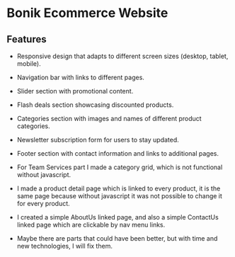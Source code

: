 # Bonik Ecommerce Website

## Features
- Responsive design that adapts to different screen sizes (desktop, tablet, mobile).
- Navigation bar with links to different pages.
- Slider section with promotional content.
- Flash deals section showcasing discounted products.
- Categories section with images and names of different product categories.
- Newsletter subscription form for users to stay updated.
- Footer section with contact information and links to additional pages.


- For Team Services part I made a category grid, which is not functional without javascript.
- I made a product detail page which is linked to every product, it is the same page because without javascript it was not possible to change it for every product.
- I created a simple AboutUs linked page, and also a simple ContactUs linked page which are clickable by nav menu links.
- Maybe there are parts that could have been better, but with time and new technologies, I will fix them.
